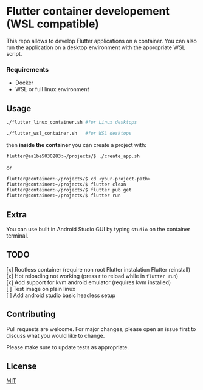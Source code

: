 # Flutter container developement (WSL compatible)

This repo allows to develop Flutter applications on a container.
You can also run the application on a desktop environment with the appropriate WSL script.

### Requirements
- Docker
- WSL or full linux environment

## Usage

```bash
./flutter_linux_container.sh #for Linux desktops

./flutter_wsl_container.sh   #for WSL desktops
```
then **inside the container** you can create a project with:

```bash
flutter@aa1be5030283:~/projects/$ ./create_app.sh
```
or   
```bash
flutter@container:~/projects/$ cd <your-project-path>
flutter@container:~/projects/$ flutter clean
flutter@container:~/projects/$ flutter pub get
flutter@container:~/projects/$ flutter run
```


## Extra

You can use built in Android Studio GUI by typing `studio` on the container terminal.

## TODO

[x] Rootless container (require non root Flutter instalation Flutter reinstall)  
[x] Hot reloading not working (press r to reload while in `flutter run`)  
[x] Add support for kvm android emulator (requires kvm installed)  
[ ] Test image on plain linux  
[ ] Add android studio basic headless setup  


## Contributing
Pull requests are welcome. For major changes, please open an issue first to discuss what you would like to change.

Please make sure to update tests as appropriate.

## License
[MIT](https://choosealicense.com/licenses/mit/)
